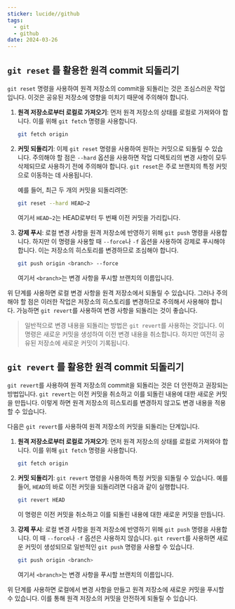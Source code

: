 ```yaml
---
sticker: lucide//github
tags:
  - git
  - github
date: 2024-03-26
---
```

## `git reset` 를 활용한 원격 commit 되돌리기

`git reset` 명령을 사용하여 원격 저장소의 commit을 되돌리는 것은 조심스러운 작업입니다. 
이것은 공유된 저장소에 영향을 미치기 때문에 주의해야 합니다. 

1. **원격 저장소로부터 로컬로 가져오기**: 먼저 원격 저장소의 상태를 로컬로 가져와야 합니다. 이를 위해 `git fetch` 명령을 사용합니다.

    ```bash
    git fetch origin
    ```

2. **커밋 되돌리기**: 이제 `git reset` 명령을 사용하여 원하는 커밋으로 되돌릴 수 있습니다. 주의해야 할 점은 `--hard` 옵션을 사용하면 작업 디렉토리의 변경 사항이 모두 삭제되므로 사용하기 전에 주의해야 합니다. `git reset`은 주로 브랜치의 특정 커밋으로 이동하는 데 사용됩니다.

    예를 들어, 최근 두 개의 커밋을 되돌리려면:

    ```bash
    git reset --hard HEAD~2
    ```

    여기서 `HEAD~2`는 HEAD로부터 두 번째 이전 커밋을 가리킵니다.

3. **강제 푸시**: 로컬 변경 사항을 원격 저장소에 반영하기 위해 `git push` 명령을 사용합니다. 하지만 이 명령을 사용할 때 `--force`나 `-f` 옵션을 사용하여 강제로 푸시해야 합니다. 이는 저장소의 히스토리를 변경하므로 조심해야 합니다.

    ```bash
    git push origin <branch> --force
    ```

    여기서 `<branch>`는 변경 사항을 푸시할 브랜치의 이름입니다.

위 단계를 사용하면 로컬 변경 사항을 원격 저장소에서 되돌릴 수 있습니다. 그러나 주의해야 할 점은 이러한 작업은 저장소의 히스토리를 변경하므로 주의해서 사용해야 합니다. 가능하면 `git revert`를 사용하여 변경 사항을 되돌리는 것이 좋습니다.

>일반적으로 변경 내용을 되돌리는 방법은 `git revert`를 사용하는 것입니다. 
>이 명령은 새로운 커밋을 생성하여 이전 변경 내용을 취소합니다. 
>하지만 여전히 공유된 저장소에 새로운 커밋이 기록됩니다.

## `git revert` 를 활용한 원격 commit 되돌리기

`git revert`를 사용하여 원격 저장소의 commit을 되돌리는 것은 더 안전하고 권장되는 방법입니다. 
`git revert`는 이전 커밋을 취소하고 이를 되돌린 내용에 대한 새로운 커밋을 만듭니다.
이렇게 하면 원격 저장소의 히스토리를 변경하지 않고도 변경 내용을 적용할 수 있습니다.

다음은 `git revert`를 사용하여 원격 저장소의 커밋을 되돌리는 단계입니다.

1. **원격 저장소로부터 로컬로 가져오기**: 먼저 원격 저장소의 상태를 로컬로 가져와야 합니다. 이를 위해 `git fetch` 명령을 사용합니다.

    ```bash
    git fetch origin
    ```

2. **커밋 되돌리기**: `git revert` 명령을 사용하여 특정 커밋을 되돌릴 수 있습니다. 예를 들어, `HEAD`의 바로 이전 커밋을 되돌리려면 다음과 같이 실행합니다.

    ```bash
    git revert HEAD
    ```

    이 명령은 이전 커밋을 취소하고 이를 되돌린 내용에 대한 새로운 커밋을 만듭니다.

3. **강제 푸시**: 로컬 변경 사항을 원격 저장소에 반영하기 위해 `git push` 명령을 사용합니다. 이 때 `--force`나 `-f` 옵션은 사용하지 않습니다. `git revert`를 사용하면 새로운 커밋이 생성되므로 일반적인 `git push` 명령을 사용할 수 있습니다.

    ```bash
    git push origin <branch>
    ```

    여기서 `<branch>`는 변경 사항을 푸시할 브랜치의 이름입니다.

위 단계를 사용하면 로컬에서 변경 사항을 만들고 원격 저장소에 새로운 커밋을 푸시할 수 있습니다. 이를 통해 원격 저장소의 커밋을 안전하게 되돌릴 수 있습니다.